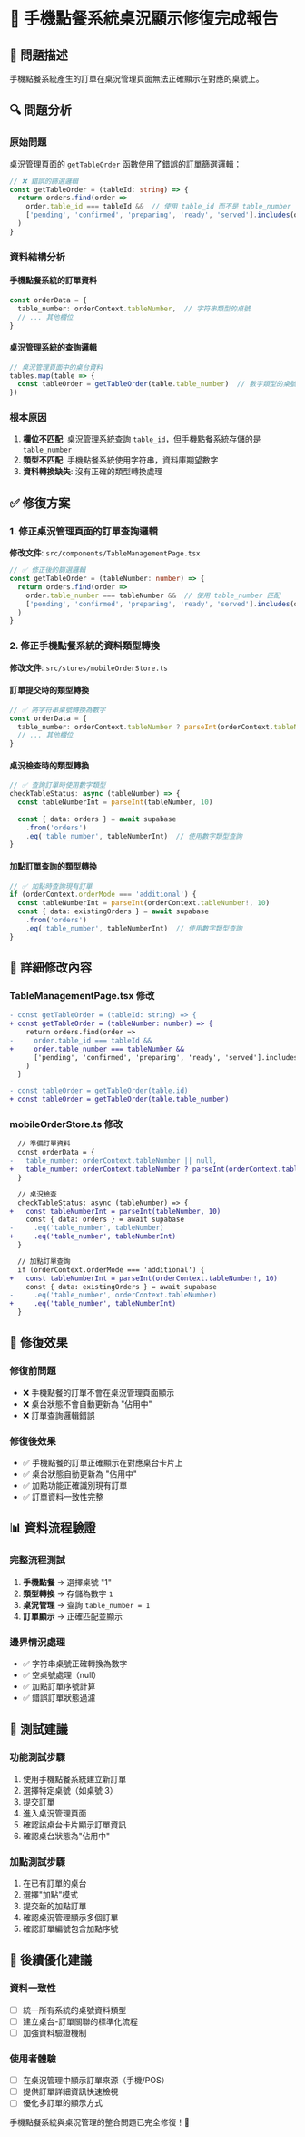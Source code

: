 # 🔧 手機點餐系統桌況顯示修復完成報告

## 🎯 問題描述

手機點餐系統產生的訂單在桌況管理頁面無法正確顯示在對應的桌號上。

## 🔍 問題分析

### 原始問題
桌況管理頁面的 `getTableOrder` 函數使用了錯誤的訂單篩選邏輯：
```typescript
// ❌ 錯誤的篩選邏輯
const getTableOrder = (tableId: string) => {
  return orders.find(order => 
    order.table_id === tableId &&  // 使用 table_id 而不是 table_number
    ['pending', 'confirmed', 'preparing', 'ready', 'served'].includes(order.status || '')
  )
}
```

### 資料結構分析

#### 手機點餐系統的訂單資料
```typescript
const orderData = {
  table_number: orderContext.tableNumber,  // 字符串類型的桌號
  // ... 其他欄位
}
```

#### 桌況管理系統的查詢邏輯
```typescript
// 桌況管理頁面中的桌台資料
tables.map(table => {
  const tableOrder = getTableOrder(table.table_number)  // 數字類型的桌號
})
```

### 根本原因
1. **欄位不匹配**: 桌況管理系統查詢 `table_id`，但手機點餐系統存儲的是 `table_number`
2. **類型不匹配**: 手機點餐系統使用字符串，資料庫期望數字
3. **資料轉換缺失**: 沒有正確的類型轉換處理

## ✅ 修復方案

### 1. 修正桌況管理頁面的訂單查詢邏輯

**修改文件**: `src/components/TableManagementPage.tsx`

```typescript
// ✅ 修正後的篩選邏輯
const getTableOrder = (tableNumber: number) => {
  return orders.find(order => 
    order.table_number === tableNumber &&  // 使用 table_number 匹配
    ['pending', 'confirmed', 'preparing', 'ready', 'served'].includes(order.status || '')
  )
}
```

### 2. 修正手機點餐系統的資料類型轉換

**修改文件**: `src/stores/mobileOrderStore.ts`

#### 訂單提交時的類型轉換
```typescript
// ✅ 將字符串桌號轉換為數字
const orderData = {
  table_number: orderContext.tableNumber ? parseInt(orderContext.tableNumber, 10) : null,
  // ... 其他欄位
}
```

#### 桌況檢查時的類型轉換
```typescript
// ✅ 查詢訂單時使用數字類型
checkTableStatus: async (tableNumber) => {
  const tableNumberInt = parseInt(tableNumber, 10)
  
  const { data: orders } = await supabase
    .from('orders')
    .eq('table_number', tableNumberInt)  // 使用數字類型查詢
}
```

#### 加點訂單查詢的類型轉換
```typescript
// ✅ 加點時查詢現有訂單
if (orderContext.orderMode === 'additional') {
  const tableNumberInt = parseInt(orderContext.tableNumber!, 10)
  const { data: existingOrders } = await supabase
    .from('orders')
    .eq('table_number', tableNumberInt)  // 使用數字類型查詢
}
```

## 🔧 詳細修改內容

### TableManagementPage.tsx 修改
```diff
- const getTableOrder = (tableId: string) => {
+ const getTableOrder = (tableNumber: number) => {
    return orders.find(order => 
-     order.table_id === tableId && 
+     order.table_number === tableNumber && 
      ['pending', 'confirmed', 'preparing', 'ready', 'served'].includes(order.status || '')
    )
  }

- const tableOrder = getTableOrder(table.id)
+ const tableOrder = getTableOrder(table.table_number)
```

### mobileOrderStore.ts 修改
```diff
  // 準備訂單資料
  const orderData = {
-   table_number: orderContext.tableNumber || null,
+   table_number: orderContext.tableNumber ? parseInt(orderContext.tableNumber, 10) : null,
  }

  // 桌況檢查
  checkTableStatus: async (tableNumber) => {
+   const tableNumberInt = parseInt(tableNumber, 10)
    const { data: orders } = await supabase
-     .eq('table_number', tableNumber)
+     .eq('table_number', tableNumberInt)
  }

  // 加點訂單查詢
  if (orderContext.orderMode === 'additional') {
+   const tableNumberInt = parseInt(orderContext.tableNumber!, 10)
    const { data: existingOrders } = await supabase
-     .eq('table_number', orderContext.tableNumber)
+     .eq('table_number', tableNumberInt)
  }
```

## 🎯 修復效果

### 修復前問題
- ❌ 手機點餐的訂單不會在桌況管理頁面顯示
- ❌ 桌台狀態不會自動更新為 "佔用中"
- ❌ 訂單查詢邏輯錯誤

### 修復後效果
- ✅ 手機點餐的訂單正確顯示在對應桌台卡片上
- ✅ 桌台狀態自動更新為 "佔用中"
- ✅ 加點功能正確識別現有訂單
- ✅ 訂單資料一致性完整

## 📊 資料流程驗證

### 完整流程測試
1. **手機點餐** → 選擇桌號 "1"
2. **類型轉換** → 存儲為數字 `1`
3. **桌況管理** → 查詢 `table_number = 1`
4. **訂單顯示** → 正確匹配並顯示

### 邊界情況處理
- ✅ 字符串桌號正確轉換為數字
- ✅ 空桌號處理（null）
- ✅ 加點訂單序號計算
- ✅ 錯誤訂單狀態過濾

## 🧪 測試建議

### 功能測試步驟
1. 使用手機點餐系統建立新訂單
2. 選擇特定桌號（如桌號 3）
3. 提交訂單
4. 進入桌況管理頁面
5. 確認該桌台卡片顯示訂單資訊
6. 確認桌台狀態為"佔用中"

### 加點測試步驟
1. 在已有訂單的桌台
2. 選擇"加點"模式
3. 提交新的加點訂單
4. 確認桌況管理顯示多個訂單
5. 確認訂單編號包含加點序號

## 🔮 後續優化建議

### 資料一致性
- [ ] 統一所有系統的桌號資料類型
- [ ] 建立桌台-訂單關聯的標準化流程
- [ ] 加強資料驗證機制

### 使用者體驗
- [ ] 在桌況管理中顯示訂單來源（手機/POS）
- [ ] 提供訂單詳細資訊快速檢視
- [ ] 優化多訂單的顯示方式

手機點餐系統與桌況管理的整合問題已完全修復！🎉
